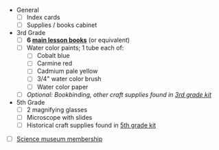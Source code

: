 * General
  * [ ] Index cards
  * [ ] Supplies / books cabinet
* 3rd Grade
  * [ ] **6 [main lesson books](http://www.oakmeadowbookstore.com/Curriculum/Third-Grade/Main-Lesson-Book-Kit-3-Spiral-Bound-p2181.html)** (or equivalent)
  * [ ] Water color paints; 1 tube each of:
    * [ ] Cobalt blue
    * [ ] Carmine red
    * [ ] Cadmium pale yellow
    * [ ] 3/4" water color brush
    * [ ] Water color paper
  * [ ] *Optional: Bookbinding, other craft supplies found in [3rd grade kit](http://www.oakmeadowbookstore.com/Curriculum/Third-Grade/Third-Grade-Craft-Kit-w-o-Recorders-p2179.html)*
* 5th Grade
  * [ ] 2 magnifying glasses
  * [ ] Microscope with slides
  * [ ] Historical craft supplies found in [5th grade kit](http://www.oakmeadowbookstore.com/Curriculum/Fifth-Grade/Fifth-Grade-Craft-Kit-p2790.html)
* [ ] [Science museum membership](https://www.montshire.org/join/gift-membership)
